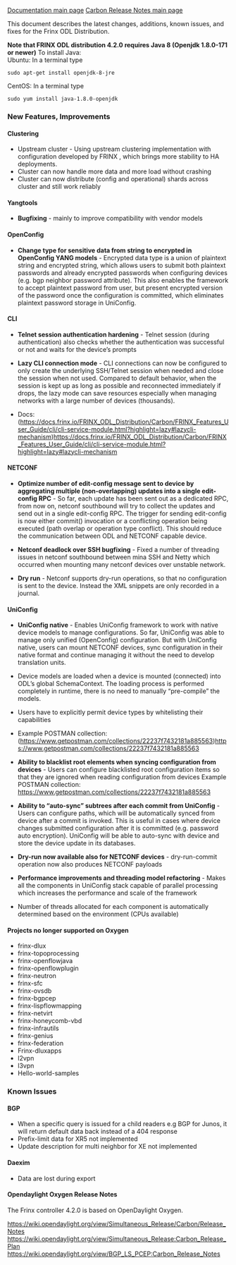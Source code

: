 [Documentation main page](https://frinxio.github.io/Frinx-docs/)
[Carbon Release Notes main page](https://frinxio.github.io/Frinx-docs/FRINX_ODL_Distribution/Oxygen/release_notes.html)

This document describes the latest changes, additions, known issues, and fixes for the Frinx ODL Distribution.<!--more-->

**Note that FRINX ODL distribution 4.2.0 requires Java 8 (Openjdk 1.8.0-171 or newer)**
To install Java:  
Ubuntu: In a terminal type

    sudo apt-get install openjdk-8-jre

CentOS: In a terminal type

    sudo yum install java-1.8.0-openjdk

### New Features, Improvements

#### Clustering

*  Upstream cluster - Using upstream clustering implementation with configuration developed by FRINX , which brings more stability to HA deployments.
  * Cluster can now handle more data and more load without crashing
  * Cluster can now distribute (config and operational) shards across cluster and still work reliably


#### Yangtools

* **Bugfixing** - mainly to improve compatibility with vendor models

#### OpenConfig

*  **Change type for sensitive data from string to encrypted in OpenConfig YANG models** - Encrypted data type is a union of plaintext string and encrypted string, which allows users to submit both plaintext passwords and already encrypted passwords when configuring devices (e.g. bgp neighbor password attribute). This also enables the framework to accept plaintext password from user, but present encrypted version of the password once the configuration is committed, which eliminates plaintext password storage in UniConfig.

#### CLI

*  **Telnet session authentication hardening** - Telnet session (during authentication) also checks whether the authentication was successful or not and waits for the device’s prompts

*  **Lazy CLI connection mode** -  CLI connections can now be configured to only create the underlying SSH/Telnet session when needed and close the session when not used. Compared to default behavior, when the session is kept up as long as possible and reconnected immediately if drops, the lazy mode can save resources especially when managing networks with a large number of devices (thousands).
  *  Docs: (https://docs.frinx.io/FRINX_ODL_Distribution/Carbon/FRINX_Features_User_Guide/cli/cli-service-module.html?highlight=lazy#lazycli-mechanism)<https://docs.frinx.io/FRINX_ODL_Distribution/Carbon/FRINX_Features_User_Guide/cli/cli-service-module.html?highlight=lazy#lazycli-mechanism>

#### NETCONF

*  **Optimize number of edit-config message sent to device by aggregating multiple (non-overlapping) updates into a single edit-config RPC** - So far, each update has been sent out as a dedicated RPC, from now on, netconf southbound will try to collect the updates and send out in a single edit-config RPC. The trigger for sending edit-config is now either commit() invocation or a conflicting operation being executed (path overlap or operation type conflict). This should reduce the communication between ODL and NETCONF capable device.

*  **Netconf deadlock over SSH bugfixing** - Fixed a number of threading issues in netconf southbound between mina SSH and Netty which occurred when mounting many netconf devices over unstable network.

*  **Dry run** - Netconf supports dry-run operations, so that no configuration is sent to the device. Instead the XML snippets are only recorded in a journal.

#### UniConfig

*  **UniConfig native** - Enables UniConfig framework to work with native device models to manage configurations. So far, UniConfig was able to manage only unified (OpenConfig) configuration. But with UniConfig native, users can mount NETCONF devices, sync configuration in their native format and continue managing it without the need to develop translation units.
  *  Device models are loaded when a device is mounted (connected) into ODL’s global SchemaContext. The loading process is performed completely in runtime, there is no need to manually “pre-compile” the models.
  *  Users have to explicitly permit device types by whitelisting their capabilities
  *  Example POSTMAN collection: (https://www.getpostman.com/collections/22237f7432181a885563)<https://www.getpostman.com/collections/22237f7432181a885563> 

*  **Ability to blacklist root elements when syncing configuration from devices** - Users can configure blacklisted root configuration items so that they are ignored when reading configuration from devices
Example POSTMAN collection: https://www.getpostman.com/collections/22237f7432181a885563 

*  **Ability to “auto-sync” subtrees after each commit from UniConfig** - Users can configure paths, which will be automatically synced from device after a commit is invoked. This is useful in cases where device changes submitted configuration after it is committed (e.g. password auto encryption). UniConfig will be able to auto-sync with device and store the device update in its databases.

*  **Dry-run now available also for NETCONF devices** - dry-run-commit operation now also produces NETCONF payloads

*  **Performance improvements and threading model refactoring** - Makes all the components in UniConfig stack capable of parallel processing which increases the performance and scale of the framework
  *  Number of threads allocated for each component is automatically determined based on the environment (CPUs available)

#### Projects no longer supported on Oxygen

*  frinx-dlux
*  frinx-topoprocessing
*  frinx-openflowjava
*  frinx-openflowplugin
*  frinx-neutron
*  frinx-sfc
*  frinx-ovsdb
*  frinx-bgpcep
*  frinx-lispflowmapping
*  frinx-netvirt
*  frinx-honeycomb-vbd
*  frinx-infrautils
*  frinx-genius
*  frinx-federation
*  Frinx-dluxapps
*  l2vpn
*  l3vpn
*  Hello-world-samples

### Known Issues

#### BGP

*  When a specific query is issued for a child readers e.g BGP for Junos, it will return default data back instead of a 404 response
*  Prefix-limit data for XR5 not implemented
*  Update description for multi neighbor for XE not implemented

#### Daexim

*  Data are lost during export

#### Opendaylight Oxygen Release Notes
The Frinx controller 4.2.0 is based on OpenDaylight Oxygen.

<https://wiki.opendaylight.org/view/Simultaneous_Release/Carbon/Release_Notes>
<https://wiki.opendaylight.org/view/Simultaneous_Release:Carbon_Release_Plan>
<https://wiki.opendaylight.org/view/BGP_LS_PCEP:Carbon_Release_Notes>
